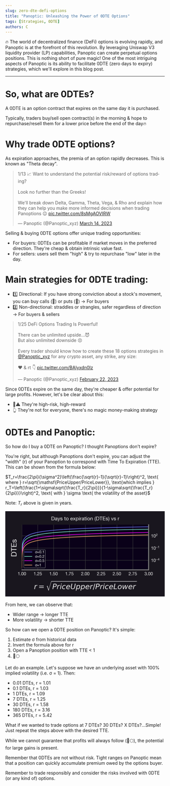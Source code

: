 ```yaml
---
slug: zero-dte-defi-options
title: "Panoptic: Unleashing the Power of 0DTE Options"
tags: [Strategies, 0DTE]
authors: C
---
```


🔥 The world of decentralized finance (DeFi) options is evolving rapidly, and Panoptic is at the forefront of this revolution. By leveraging Uniswap V3 liquidity provider (LP) capabilities, Panoptic can create perpetual options positions. This is nothing short of pure magic! One of the most intriguing aspects of Panoptic is its ability to facilitate 0DTE (zero days to expiry) strategies, which we'll explore in this blog post.

<!--truncate-->

---

# So, what are 0DTEs? 

A 0DTE is an option contract that expires on the same day it is purchased.

Typically, traders buy/sell open contract(s) in the morning & hope to repurchase/resell them for a lower price before the end of the day🔥

# Why trade 0DTE options? 

As expiration approaches, the premia of an option rapidly decreases. This is known as "Theta decay".

<blockquote class="twitter-tweet" data-conversation="none"><p lang="en" dir="ltr">1/13 📈 Want to understand the potential risk/reward of options trading?<br/><br/>Look no further than the Greeks!<br/><br/>We&#39;ll break down Delta, Gamma, Theta, Vega, &amp; Rho and explain how they can help you make more informed decisions when trading Panoptions 😉 <a href="https://t.co/8sMgAOVIRW">pic.twitter.com/8sMgAOVIRW</a></p>&mdash; Panoptic (@Panoptic_xyz) <a href="https://twitter.com/Panoptic_xyz/status/1635765241157160960?ref_src=twsrc%5Etfw">March 14, 2023</a></blockquote> <script async src="https://platform.twitter.com/widgets.js" charset="utf-8"></script>

Selling & buying 0DTE options offer unique trading opportunities:
- For buyers: 0DTEs can be profitable if market moves in the preferred direction. They're cheap & obtain intrinsic value fast.
- For sellers: users sell them "high" & try to repurchase "low" later in the day.


# Main strategies for 0DTE trading: 

- 1️⃣ Directional: If you have strong conviction about a stock's movement, you can buy calls (🐂) or puts (🐻) → For buyers
- 2️⃣ Non-directional: straddles or strangles, safer regardless of direction → For buyers & sellers

<blockquote class="twitter-tweet" data-conversation="none"><p lang="en" dir="ltr">1/25 DeFi Options Trading Is Powerful!<br/><br/>There can be unlimited upside…😈<br/>But also unlimited downside 😣<br/><br/>Every trader should know how to create these 18 options strategies in <a href="https://twitter.com/Panoptic_xyz?ref_src=twsrc%5Etfw">@Panoptic_xyz</a> for any crypto asset, any strike, any size:<br/><br/>❤️ &amp; rt 👇 <a href="https://t.co/BAlyxdn0lz">pic.twitter.com/BAlyxdn0lz</a></p>&mdash; Panoptic (@Panoptic_xyz) <a href="https://twitter.com/Panoptic_xyz/status/1628530117118169088?ref_src=twsrc%5Etfw">February 22, 2023</a></blockquote> <script async src="https://platform.twitter.com/widgets.js" charset="utf-8"></script>

Since 0DTEs expire on the same day, they're cheaper & offer potential for large profits. However, let's be clear about this: 

- 📢⚠️ They're high-risk, high-reward
- 👆 They're not for everyone, there's no magic money-making strategy

# 0DTEs and Panoptic:

So how do I buy a 0DTE on Panoptic? I thought Panoptions don't expire?

You're right, but although Panoptions don't expire, you can adjust the "width" (r) of your Panoption to correspond with Time To Expiration (TTE). This can be shown from the formula below:
  
$T_r=\frac{2\pi}{\sigma^2}\left(\frac{\sqrt{r}-1}{\sqrt{r}-1}\right)^2, \text{ where } r=\sqrt{\mathsf{PriceUpper/PriceLower}}, \text{which implies } r_T=\left(\frac{1+\sigma\sqrt{\frac{T_r}{2\pi}}}{1-\sigma\sqrt{\frac{T_r}{2\pi}}}\right)^2, \text{ with } \sigma \text{ the volatility of the asset}$

Note: $T_r$ above is given in years.

![img1](./img1.png)

From here, we can observe that:
- Wider range → longer TTE
- More volatility → shorter TTE

So how can we open a 0DTE position on Panoptic? It's simple:

1. Estimate σ from historical data
2. Invert the formula above for r 
3. Open a Panoption position with TTE < 1
4. 🚀🌕

Let do an example. Let's suppose we have an underlying asset with 100% implied volatility (i.e. σ = 1). Then:
- 0.01 DTEs, r = 1.01
- 0.1 DTEs, r = 1.03
- 1 DTEs, r = 1.09
- 7 DTEs, r = 1.25
- 30 DTEs, r = 1.58
- 180 DTEs, r = 3.16
- 365 DTEs, r = 5.42

What if we wanted to trade options at 7 DTEs? 30 DTEs? X DTEs?...Simple! Just repeat the steps above with the desired TTE.

While we cannot guarantee that profits will always follow (🚀🌕), the potential for large gains is present.

Remember that 0DTEs are not without risk. Tight ranges on Panoptic mean that a position can quickly accumulate premium owed by the options buyer.

Remember to trade responsibly and consider the risks involved with 0DTE (or any kind of) options.
